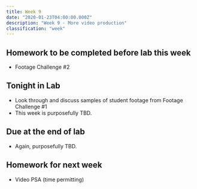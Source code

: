 ```yaml
---
title: Week 9
date: "2020-01-23T04:00:00.000Z"
description: "Week 9 - More video production"
classification: "week"
---
```


## Homework to be completed before lab this week

* Footage Challenge #2

## Tonight in Lab

* Look through and discuss samples of student footage from Footage Challenge #1
* This week is purposefully TBD.

## Due at the end of lab

* Again, purposefully TBD.

## Homework for next week

* Video PSA (time permitting)